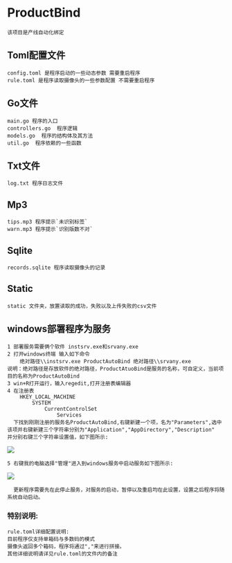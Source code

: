 # ProductBind 

    该项目是产线自动化绑定


## Toml配置文件

    config.toml 是程序启动的一些动态参数 需要重启程序
    rule.toml 是程序读取摄像头的一些参数配置 不需要重启程序

## Go文件
     
    main.go 程序的入口 
    controllers.go  程序逻辑
    models.go  程序的结构体及其方法
    util.go  程序依赖的一些函数

## Txt文件 
    
    log.txt 程序日志文件

## Mp3 
    
    tips.mp3 程序提示`未识别标签`
    warn.mp3 程序提示`识别版数不对`

## Sqlite
    
    records.sqlite 程序读取摄像头的记录

## Static 
    
    static 文件夹，放置读取的成功，失败以及上传失败的csv文件
    
    
## windows部署程序为服务 

    1 部署服务需要俩个软件 instsrv.exe和srvany.exe
    2 打开windows终端 输入如下命令
        绝对路径\\instsrv.exe ProductAutoBind 绝对路径\\srvany.exe
    说明：绝对路径是存放软件的绝对路径，ProductAtuoBind是服务的名称，可自定义，当前项目的名称为ProductAutoBind
    3 win+R打开运行，输入regedit,打开注册表编辑器
    4 在注册表 
        HKEY_LOCAL_MACHINE  
            SYSTEM
                CurrentControlSet
                    Services
      下找到刚刚注册的服务名ProductAutoBind,右键新建一个项，名为"Parameters",选中该项并右键新建三个字符串分别为"Application","AppDirectory","Description"
    并分别右键三个字符串设置值，如下图所示:
<!-- ![image](https://github.com/TeslaHou/ProductBind/blob/master/iShot2022-03-24%2009.44.35.png?raw=true) -->
<img src="./iShot2022-03-24%09.44.35.png">
    
    5 右键我的电脑选择"管理"进入到windows服务中启动服务如下图所示:
<img src="./iShot2022-03-24%09.52.34.png">
      
      更新程序需要先在此停止服务，对服务的启动，暂停以及重启均在此设置，设置之后程序将随系统自动启动。
      

### 特别说明:
    
    rule.toml详细配置说明:
    目前程序仅支持单箱码与多数码的模式
    摄像头返回多个箱码，程序将通过","来进行拼接。
    其他详细说明请详见rule.toml的文件内的备注
    

